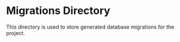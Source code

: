# Migrations Directory

This directory is used to store generated database migrations for the project.